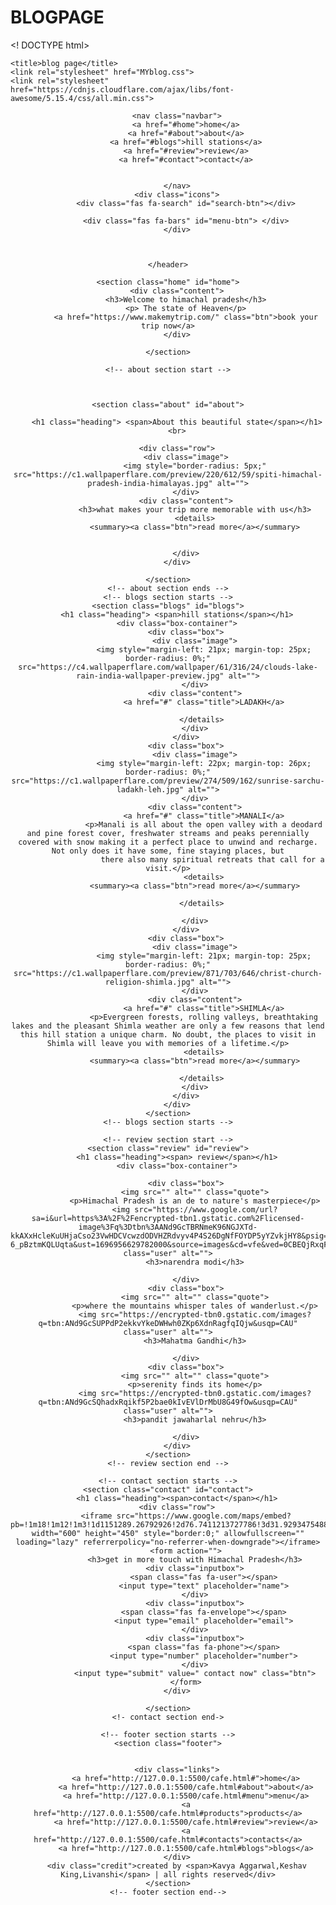 # BLOGPAGE
<!
DOCTYPE html>
<html lang="en">

<head>
    
    <title>blog page</title>
    <link rel="stylesheet" href="MYblog.css">
    <link rel="stylesheet" href="https://cdnjs.cloudflare.com/ajax/libs/font-awesome/5.15.4/css/all.min.css">
</head>

<body id="body">
    <header class="header">


        <nav class="navbar">
            <a href="#home">home</a>
            <a href="#about">about</a>
            <a href="#blogs">hill stations</a>
            <a href="#review">review</a>
            <a href="#contact">contact</a>


        </nav>
        <div class="icons">
            <div class="fas fa-search" id="search-btn"></div>

            <div class="fas fa-bars" id="menu-btn"> </div>
        </div>



    </header>

    <section class="home" id="home">
        <div class="content">
            <h3>Welcome to himachal pradesh</h3>
            <p> The state of Heaven</p>
            <a href="https://www.makemytrip.com/" class="btn">book your trip now</a>
        </div>

    </section>

    <!-- about section start -->



    <section class="about" id="about">

        <h1 class="heading"> <span>About this beautiful state</span></h1>
        <br>

        <div class="row">
            <div class="image">
                <img style="border-radius: 5px;" src="https://c1.wallpaperflare.com/preview/220/612/59/spiti-himachal-pradesh-india-himalayas.jpg" alt="">
            </div>
            <div class="content">
                <h3>what makes your trip more memorable with us</h3>
                <details>
                <summary><a class="btn">read more</a></summary>

                
            </div>
        </div>

    </section>
    <!-- about section ends -->
    <!-- blogs section starts -->
    <section class="blogs" id="blogs">
        <h1 class="heading"> <span>hill stations</span></h1>
        <div class="box-container">
            <div class="box">
                <div class="image">
                    <img style="margin-left: 21px; margin-top: 25px; border-radius: 0%;" src="https://c4.wallpaperflare.com/wallpaper/61/316/24/clouds-lake-rain-india-wallpaper-preview.jpg" alt="">
                </div>
                <div class="content">
                    <a href="#" class="title">LADAKH</a>

                   </details>
                </div>
            </div>
            <div class="box">
                <div class="image">
                    <img style="margin-left: 22px; margin-top: 26px; border-radius: 0%;" src="https://c1.wallpaperflare.com/preview/274/509/162/sunrise-sarchu-ladakh-leh.jpg" alt="">
                </div>
                <div class="content">
                    <a href="#" class="title">MANALI</a>
                    <p>Manali is all about the open valley with a deodard and pine forest cover, freshwater streams and peaks perennially covered with snow making it a perfect place to unwind and recharge. Not only does it have some, fine staying places, but
                        there also many spiritual retreats that call for a visit.</p>
                    <details>
                <summary><a class="btn">read more</a></summary>

                   </details>
 
                </div>
            </div>
            <div class="box">
                <div class="image">
                    <img style="margin-left: 21px; margin-top: 25px; border-radius: 0%;"  src="https://c1.wallpaperflare.com/preview/871/703/646/christ-church-religion-shimla.jpg" alt="">
                </div>
                <div class="content">
                    <a href="#" class="title">SHIMLA</a>
                    <p>Evergreen forests, rolling valleys, breathtaking lakes and the pleasant Shimla weather are only a few reasons that lend this hill station a unique charm. No doubt, the places to visit in Shimla will leave you with memories of a lifetime.</p>
                    <details>
                <summary><a class="btn">read more</a></summary>

                   </details>
                </div>
            </div>
        </div>
    </section>
    <!-- blogs section starts -->

    <!-- review section start -->
    <section class="review" id="review">
        <h1 class="heading"><span> review</span></h1>
        <div class="box-container">

            <div class="box">
                <img src="" alt="" class="quote">
                <p>Himachal Pradesh is an de to nature's masterpiece</p>
                <img src="https://www.google.com/url?sa=i&url=https%3A%2F%2Fencrypted-tbn1.gstatic.com%2Flicensed-image%3Fq%3Dtbn%3AANd9GcTBRNmeK96NGJXTd-kkAXxHcleKuUHjaCso23VwHDCVcwzdODVHZRdvyv4P4S26DgNfFOYDP5yYZvkjHY8&psig=AOvVaw1JfR3SZ-6_pBztmKQLUqta&ust=1696956629782000&source=images&cd=vfe&ved=0CBEQjRxqFwoTCNjig4a26YEDFQAAAAAdAAAAABAK" class="user" alt="">
                <h3>narendra modi</h3>
                
            </div>
            <div class="box">
                <img src="" alt="" class="quote">
                <p>where the mountains whisper tales of wanderlust.</p>
                <img src="https://encrypted-tbn0.gstatic.com/images?q=tbn:ANd9GcSUPPdP2ekkvYkeDWHwh0ZKp6XdnRagfqIQjw&usqp=CAU" class="user" alt="">
                <h3>Mahatma Gandhi</h3>
                
            </div>
            <div class="box">
                <img src="" alt="" class="quote">
                <p>serenity finds its home</p>
                <img src="https://encrypted-tbn0.gstatic.com/images?q=tbn:ANd9GcSQhadxRqikf5P2bae0kIvEVlDrMbU8G49fOw&usqp=CAU" class="user" alt="">
                <h3>pandit jawaharlal nehru</h3>
                
            </div>
        </div>
    </section>
    <!-- review section end -->

    <!-- contact section starts -->
    <section class="contact" id="contact">
        <h1 class="heading"><span>contact</span></h1>
        <div class="row">
            <iframe src="https://www.google.com/maps/embed?pb=!1m18!1m12!1m3!1d1151289.26792926!2d76.7411213727786!3d31.929347548810345!2m3!1f0!2f0!3f0!3m2!1i1024!2i768!4f13.1!3m3!1m2!1s0x390453c367f901f7%3A0x7cfe04c5564b7725!2sHimachal%20Pradesh!5e0!3m2!1sen!2sin!4v1696908531193!5m2!1sen!2sin" width="600" height="450" style="border:0;" allowfullscreen="" loading="lazy" referrerpolicy="no-referrer-when-downgrade"></iframe>
            <form action="">
                <h3>get in more touch with Himachal Pradesh</h3>
                <div class="inputbox">
                    <span class="fas fa-user"></span>
                    <input type="text" placeholder="name">
                </div>
                <div class="inputbox">
                    <span class="fas fa-envelope"></span>
                    <input type="email" placeholder="email">
                </div>
                <div class="inputbox">
                    <span class="fas fa-phone"></span>
                    <input type="number" placeholder="number">
                </div>
                <input type="submit" value=" contact now" class="btn">
            </form>
        </div>

    </section>
    <!- contact section end->

    <!-- footer section starts -->
    <section class="footer">


        <div class="links">
            <a href="http://127.0.0.1:5500/cafe.html#">home</a>
            <a href="http://127.0.0.1:5500/cafe.html#about">about</a>
            <a href="http://127.0.0.1:5500/cafe.html#menu">menu</a>
            <a href="http://127.0.0.1:5500/cafe.html#products">products</a>
            <a href="http://127.0.0.1:5500/cafe.html#review">review</a>
            <a href="http://127.0.0.1:5500/cafe.html#contacts">contacts</a>
            <a href="http://127.0.0.1:5500/cafe.html#blogs">blogs</a>
        </div>
        <div class="credit">created by <span>Kavya Aggarwal,Keshav King,Livanshi</span> | all rights reserved</div>
    </section>
    <!-- footer section end-->


</body>

</html>
